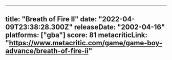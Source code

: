 
---
title: "Breath of Fire II"
date: "2022-04-09T23:38:28.300Z"
releaseDate: "2002-04-16"
platforms: ["gba"]
score: 81
metacriticLink: "https://www.metacritic.com/game/game-boy-advance/breath-of-fire-ii"
---
